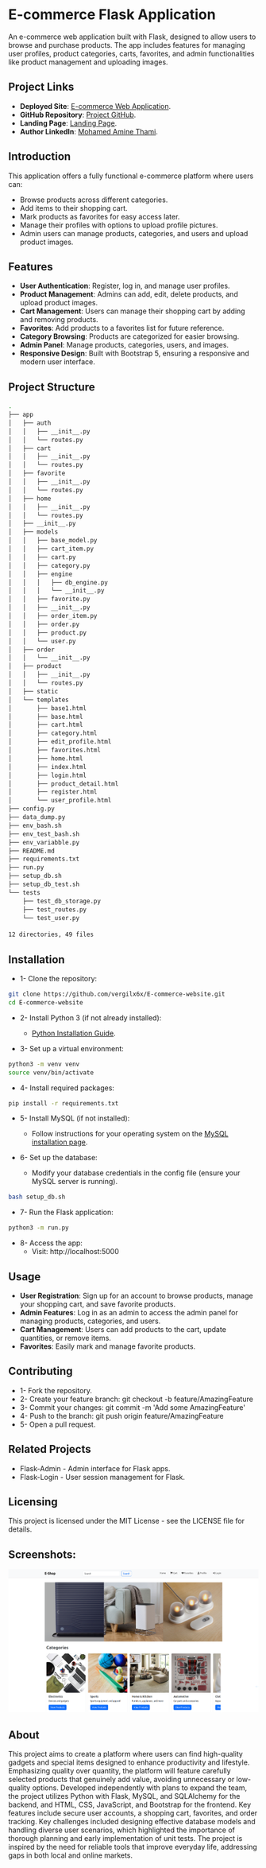 # E-commerce Flask Application

An e-commerce web application built with Flask, designed to allow users to browse and purchase products. The app includes features for managing user profiles, product categories, carts, favorites, and admin functionalities like product management and uploading images.

## Project Links

- **Deployed Site**: [E-commerce Web Application](https://developmentenv.tech/home).
- **GitHub Repository**: [Project GitHub](https://github.com/vergilx6x/E-commerce-website-v2.git).
- **Landing Page**: [Landing Page](https://vergilx6x.github.io/E-commerce-website-v2/).
- **Author LinkedIn**: [Mohamed Amine Thami](https://www.linkedin.com/in/mohamed-amine-thami-526b9b280/).

## Introduction

This application offers a fully functional e-commerce platform where users can:

- Browse products across different categories.
- Add items to their shopping cart.
- Mark products as favorites for easy access later.
- Manage their profiles with options to upload profile pictures.
- Admin users can manage products, categories, and users and upload product images.

## Features
- **User Authentication**: Register, log in, and manage user profiles.
- **Product Management**: Admins can add, edit, delete products, and upload product images.
- **Cart Management**: Users can manage their shopping cart by adding and removing products.
- **Favorites**: Add products to a favorites list for future reference.
- **Category Browsing**: Products are categorized for easier browsing.
- **Admin Panel**: Manage products, categories, users, and images.
- **Responsive Design**: Built with Bootstrap 5, ensuring a responsive and modern user interface.

## Project Structure

```bash
.
├── app
│   ├── auth
│   │   ├── __init__.py
│   │   └── routes.py
│   ├── cart
│   │   ├── __init__.py
│   │   └── routes.py
│   ├── favorite
│   │   ├── __init__.py
│   │   └── routes.py
│   ├── home
│   │   ├── __init__.py
│   │   └── routes.py
│   ├── __init__.py
│   ├── models
│   │   ├── base_model.py
│   │   ├── cart_item.py
│   │   ├── cart.py
│   │   ├── category.py
│   │   ├── engine
│   │   │   ├── db_engine.py
│   │   │   └── __init__.py
│   │   ├── favorite.py
│   │   ├── __init__.py
│   │   ├── order_item.py
│   │   ├── order.py
│   │   ├── product.py
│   │   └── user.py
│   ├── order
│   │   └── __init__.py
│   ├── product
│   │   ├── __init__.py
│   │   └── routes.py
│   ├── static
│   └── templates
│       ├── base1.html
│       ├── base.html
│       ├── cart.html
│       ├── category.html
│       ├── edit_profile.html
│       ├── favorites.html
│       ├── home.html
│       ├── index.html
│       ├── login.html
│       ├── product_detail.html
│       ├── register.html
│       └── user_profile.html
├── config.py
├── data_dump.py
├── env_bash.sh
├── env_test_bash.sh
├── env_variabble.py
├── README.md
├── requirements.txt
├── run.py
├── setup_db.sh
├── setup_db_test.sh
└── tests
    ├── test_db_storage.py
    ├── test_routes.py
    └── test_user.py

12 directories, 49 files

```

## Installation

- 1- Clone the repository:
```bash
git clone https://github.com/vergilx6x/E-commerce-website.git
cd E-commerce-website
```

- 2- Install Python 3 (if not already installed):
  - [Python Installation Guide](https://www.python.org/downloads/).

- 3- Set up a virtual environment:
```bash
python3 -m venv venv
source venv/bin/activate
```

- 4- Install required packages:
```bash
pip install -r requirements.txt
```
- 5- Install MySQL (if not installed):
  - Follow instructions for your operating system on the [MySQL installation page](https://dev.mysql.com/doc/mysql-installation-excerpt/5.7/en/).

- 6- Set up the database:
  - Modify your database credentials in the config file (ensure your MySQL server is running).
```bash
bash setup_db.sh
```

- 7- Run the Flask application:
```bash
python3 -m run.py
```
- 8- Access the app:
  - Visit: http://localhost:5000
  
## Usage

- **User Registration**: Sign up for an account to browse products, manage your shopping cart, and save favorite products.
- **Admin Features**: Log in as an admin to access the admin panel for managing products, categories, and users.
- **Cart Management**: Users can add products to the cart, update quantities, or remove items.
- **Favorites**: Easily mark and manage favorite products.

## Contributing
- 1- Fork the repository.
- 2- Create your feature branch: git checkout -b feature/AmazingFeature
- 3- Commit your changes: git commit -m 'Add some AmazingFeature'
- 4- Push to the branch: git push origin feature/AmazingFeature
- 5- Open a pull request.

## Related Projects
- Flask-Admin - Admin interface for Flask apps.
- Flask-Login - User session management for Flask.

## Licensing

This project is licensed under the MIT License - see the LICENSE file for details.

## Screenshots:

![Product screenshot](./app/static/images/home_page1.png)

## About

This project aims to create a platform where users can find high-quality gadgets and special items designed to enhance productivity and lifestyle. Emphasizing quality over quantity, the platform will feature carefully selected products that genuinely add value, avoiding unnecessary or low-quality options. Developed independently with plans to expand the team, the project utilizes Python with Flask, MySQL, and SQLAlchemy for the backend, and HTML, CSS, JavaScript, and Bootstrap for the frontend. Key features include secure user accounts, a shopping cart, favorites, and order tracking. Key challenges included designing effective database models and handling diverse user scenarios, which highlighted the importance of thorough planning and early implementation of unit tests. The project is inspired by the need for reliable tools that improve everyday life, addressing gaps in both local and online markets.
